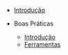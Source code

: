 - [Introdução](README.md)

- Boas Práticas

    - [Introdução](boas-praticas.md)
    - [Ferramentas](ferramentas.md)
